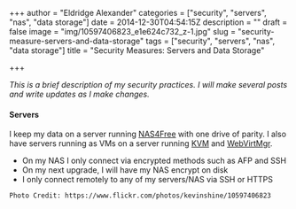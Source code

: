 +++
author = "Eldridge Alexander"
categories = ["security", "servers", "nas", "data storage"]
date = 2014-12-30T04:54:15Z
description = ""
draft = false
image = "img/10597406823_e1e624c732_z-1.jpg"
slug = "security-measure-servers-and-data-storage"
tags = ["security", "servers", "nas", "data storage"]
title = "Security Measures: Servers and Data Storage"

+++

*This is a brief description of my security practices. I will make several posts and write updates as I make changes.*
#### Servers

I keep my data on a server running [NAS4Free](http://www.nas4free.org/) with one drive of parity. I also have servers running as VMs on a server running [KVM](http://www.linux-kvm.org/page/Main_Page) and [WebVirtMgr](http://www.webvirtmgr.net).

* On my NAS I only connect via encrypted methods such as AFP and SSH
* On my next upgrade, I will have my NAS encrypt on disk
* I only connect remotely to any of my servers/NAS via SSH or HTTPS

`Photo Credit: https://www.flickr.com/photos/kevinshine/10597406823`
